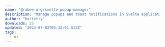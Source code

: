 ```yaml
---
name: "@rabee-org/svelte-popup-manager"
description: "Manage popups and toast notifications in Svelte applications."
author: "horietty"
downloads: 25
updated: "2023-07-03T05:32:01.523Z"
tags: 
  - ui
---
```

